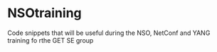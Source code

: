 # NSOtraining

Code snippets that will be useful during the NSO, NetConf and YANG training fo rthe GET SE group
